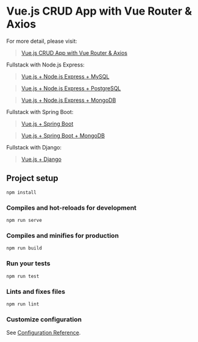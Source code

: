 # Vue.js CRUD App with Vue Router & Axios

For more detail, please visit:
> [Vue.js CRUD App with Vue Router & Axios](https://www.designmycodes.com/examples/vue-js-crud-app.html)

Fullstack with Node.js Express:
> [Vue.js + Node.js Express + MySQL](https://www.designmycodes.com/examples/vue-js-node-js-express-mysql-crud-example.html)

> [Vue.js + Node.js Express + PostgreSQL](https://www.designmycodes.com/examples/vue-node-express-postgresql.html)

> [Vue.js + Node.js Express + MongoDB](https://www.designmycodes.com/examples/vue-node-express-mongodb-mevn-crud.html)

Fullstack with Spring Boot:
> [Vue.js + Spring Boot](https://www.designmycodes.com/examples/spring-boot-vue-js-crud-example.html)

> [Vue.js + Spring Boot + MongoDB](https://www.designmycodes.com/examples/spring-boot-vue-mongodb.html)

Fullstack with Django:
> [Vue.js + Django](https://www.designmycodes.com/examples/django-vue-js-rest-framework.html)

## Project setup
```
npm install
```

### Compiles and hot-reloads for development
```
npm run serve
```

### Compiles and minifies for production
```
npm run build
```

### Run your tests
```
npm run test
```

### Lints and fixes files
```
npm run lint
```

### Customize configuration
See [Configuration Reference](https://cli.vuejs.org/config/).
